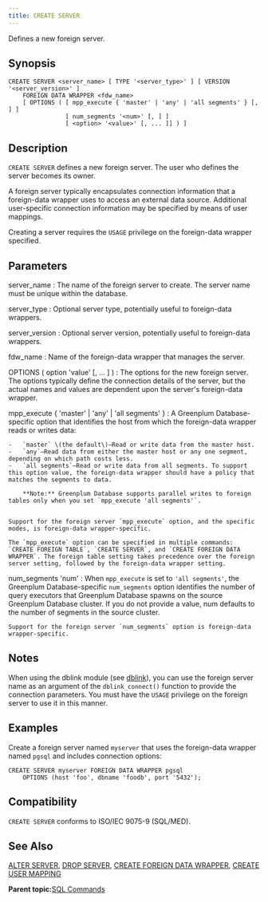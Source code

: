 ```yaml
---
title: CREATE SERVER 
---
```


Defines a new foreign server.

## <a id="section2"></a>Synopsis 

``` {#sql_command_synopsis}
CREATE SERVER <server_name> [ TYPE '<server_type>' ] [ VERSION '<server_version>' ]
    FOREIGN DATA WRAPPER <fdw_name>
    [ OPTIONS ( [ mpp_execute { 'master' | 'any' | 'all segments' } [, ] ]
                [ num_segments '<num>' [, ] ]
                [ <option> '<value>' [, ... ]] ) ]
```

## <a id="section3"></a>Description 

`CREATE SERVER` defines a new foreign server. The user who defines the server becomes its owner.

A foreign server typically encapsulates connection information that a foreign-data wrapper uses to access an external data source. Additional user-specific connection information may be specified by means of user mappings.

Creating a server requires the `USAGE` privilege on the foreign-data wrapper specified.

## <a id="section4"></a>Parameters 

server\_name
:   The name of the foreign server to create. The server name must be unique within the database.

server\_type
:   Optional server type, potentially useful to foreign-data wrappers.

server\_version
:   Optional server version, potentially useful to foreign-data wrappers.

fdw\_name
:   Name of the foreign-data wrapper that manages the server.

OPTIONS \( option 'value' \[, ... \] \)
:   The options for the new foreign server. The options typically define the connection details of the server, but the actual names and values are dependent upon the server's foreign-data wrapper.

mpp\_execute \{ 'master' \| 'any' \| 'all segments' \}
:   A Greenplum Database-specific option that identifies the host from which the foreign-data wrapper reads or writes data:

    -   `master` \(the default\)—Read or write data from the master host.
    -   `any`—Read data from either the master host or any one segment, depending on which path costs less.
    -   `all segments`—Read or write data from all segments. To support this option value, the foreign-data wrapper should have a policy that matches the segments to data.

        **Note:** Greenplum Database supports parallel writes to foreign tables only when you set `mpp_execute 'all segments'`.


    Support for the foreign server `mpp_execute` option, and the specific modes, is foreign-data wrapper-specific.

    The `mpp_execute` option can be specified in multiple commands: `CREATE FOREIGN TABLE`, `CREATE SERVER`, and `CREATE FOREIGN DATA WRAPPER`. The foreign table setting takes precedence over the foreign server setting, followed by the foreign-data wrapper setting.

num\_segments 'num'
:   When `mpp_execute` is set to `'all segments'`, the Greenplum Database-specific `num_segments` option identifies the number of query executors that Greenplum Database spawns on the source Greenplum Database cluster. If you do not provide a value, num defaults to the number of segments in the source cluster.

    Support for the foreign server `num_segments` option is foreign-data wrapper-specific.

## <a id="section5"></a>Notes 

When using the dblink module \(see [dblink](../modules/dblink.html)\), you can use the foreign server name as an argument of the `dblink_connect()` function to provide the connection parameters. You must have the `USAGE` privilege on the foreign server to use it in this manner.

## <a id="section6"></a>Examples 

Create a foreign server named `myserver` that uses the foreign-data wrapper named `pgsql` and includes connection options:

```
CREATE SERVER myserver FOREIGN DATA WRAPPER pgsql 
    OPTIONS (host 'foo', dbname 'foodb', port '5432');
```

## <a id="section7"></a>Compatibility 

`CREATE SERVER` conforms to ISO/IEC 9075-9 \(SQL/MED\).

## <a id="section8"></a>See Also 

[ALTER SERVER](ALTER_SERVER.html), [DROP SERVER](DROP_SERVER.html), [CREATE FOREIGN DATA WRAPPER](CREATE_FOREIGN_DATA_WRAPPER.html), [CREATE USER MAPPING](CREATE_USER_MAPPING.html)

**Parent topic:**[SQL Commands](../sql_commands/sql_ref.html)

